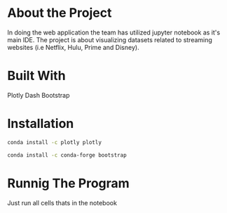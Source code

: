 # About the Project
In doing the web application the team has utilized jupyter notebook as it's main IDE.
The project is about visualizing datasets related to streaming websites (i.e Netflix, Hulu, Prime and Disney).
# Built With
Plotly Dash
Bootstrap 

# Installation
```bash
conda install -c plotly plotly 
```
```bash
conda install -c conda-forge bootstrap 
```

# Runnig The Program
Just run all cells thats in the notebook